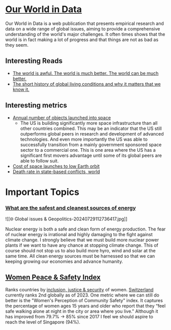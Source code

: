 # [Our World in Data](https://ourworldindata.org/)

Our World in Data is a web publication that presents empirical research and data on a wide range of global issues, aiming to provide a comprehensive understanding of the world's major challenges. It often times shows that the world is in fact making a lot of progress and that things are not as bad as they seem.

## Interesting Reads

* [The world is awful. The world is much better. The world can be much better. ](https://ourworldindata.org/much-better-awful-can-be-better)
* [The short history of global living conditions and why it matters that we know it.](https://ourworldindata.org/a-history-of-global-living-conditions)

## Interesting metrics

* [Annual number of objects launched into space](https://ourworldindata.org/grapher/yearly-number-of-objects-launched-into-outer-space)
  * The US is building significantly more space infrastructure than all other countries combined. This may be an indicator that the US still outperforms global peers in research and development of advanced technologies. And even more importantly the US was able to successfully transition from a mainly government sponsored space sector to a commercial one. This is one area where the US has a significant first movers advantage until some of its global peers are able to follow suit.
* [Cost of space launches to low Earth orbit](https://ourworldindata.org/grapher/cost-space-launches-low-earth-orbit)
* [Death rate in state-based conflicts, world](https://ourworldindata.org/grapher/death-rate-in-state-based-conflicts)

# Important Topics

### [What are the safest and cleanest sources of energy](https://ourworldindata.org/safest-sources-of-energy)

![[🌐 Global issues & Geopolitics-20240729112736417.jpg]]

Nuclear energy is both a safe and clean form of energy production. The fear of nuclear energy is  irrational and highly damaging to the fight against climate change. I strongly believe that we must build more nuclear power plants if we want to have any chance at stopping climate change. This of course should not stop us to also build more hyro, wind and solar at the same time. All clean energy sources must be harnessed so that we can keeping growing our economies and advance humanity.

## [Women Peace & Safety Index](https://giwps.georgetown.edu/the-index/)

Ranks countries by [inclusion, justice & security](https://giwps.georgetown.edu/index-dimensions/) of women. [Switzerland](https://giwps.georgetown.edu/country/switzerland/) currently ranks 2nd globally as of 2023. One metric where we can still do better is the "Women's Perception of Community Safety" index. It captures the percentage of women ages 15 years and older who report that they “feel safe walking alone at night in the city or area where you live.” Although it has improved from 79.7% -> 85% since 2017 I feel we should aspire to reach the level of Singapore (94%).
